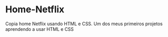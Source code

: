 # Home-Netflix
Copia home Netflix usando HTML e CSS.
Um dos meus primeiros projetos aprendendo a usar HTML e CSS
